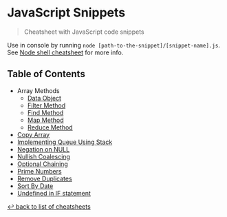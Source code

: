 # JavaScript Snippets
> Cheatsheet with JavaScript code snippets

Use in console by running `node [path-to-the-snippet]/[snippet-name].js`.\
See [Node shell cheatsheet](../../shell/node.md) for more info.

## Table of Contents

* Array Methods
    * [Data Object](array-methods/data-object.js)
    * [Filter Method](array-methods/filter-method.js)
    * [Find Method](array-methods/find-method.js)
    * [Map Method](array-methods/map-method.js)
    * [Reduce Method](array-methods/reduce-method.js)
* [Copy Array](copy-array.js)
* [Implementing Queue Using Stack](implementing-queue-using-stack.js)
* [Negation on NULL](negation-on-null.js)
* [Nullish Coalescing](nullish-coalescing.js)
* [Optional Chaining](optional-chaining.js)
* [Prime Numbers](prime-numbers.js)
* [Remove Duplicates](remove-duplicates.js)
* [Sort By Date](sort-by-date.js)
* [Undefined in IF statement](undefined-in-if-statement.js)

[↩ back to list of cheatsheets](../README.md#list-of-cheatsheets)
